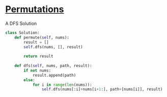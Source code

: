 # [Permutations](https://leetcode.com/explore/interview/card/top-interview-questions-medium/109/backtracking/795)

A DFS Solution

```python
class Solution:
    def permute(self, nums):
        result = []
        self.dfs(nums, [], result)
        
        return result
    
    def dfs(self, nums, path, result):
        if not nums:
            result.append(path)
        else:
            for i in range(len(nums)):
                self.dfs(nums[:i]+nums[i+1:], path+[nums[i]], result)
```
